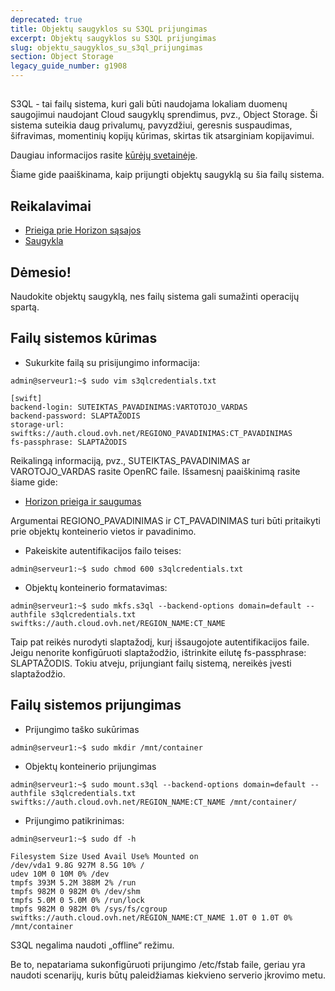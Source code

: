 ```yaml
---
deprecated: true
title: Objektų saugyklos su S3QL prijungimas
excerpt: Objektų saugyklos su S3QL prijungimas
slug: objektu_saugyklos_su_s3ql_prijungimas
section: Object Storage
legacy_guide_number: g1908
---
```



## 
S3QL - tai failų sistema, kuri gali būti naudojama lokaliam duomenų saugojimui naudojant Cloud saugyklų sprendimus, pvz., Object Storage.
Ši sistema suteikia daug privalumų, pavyzdžiui, geresnis suspaudimas, šifravimas, momentinių kopijų kūrimas, skirtas tik atsarginiam kopijavimui.

Daugiau informacijos rasite [kūrėjų svetainėje](http://www.rath.org/s3ql-docs/).

Šiame gide paaiškinama, kaip prijungti objektų saugyklą su šia failų sistema.


## Reikalavimai

- [Prieiga prie Horizon sąsajos]({legacy}1773)
- [Saugykla]({legacy}1790)



## Dėmesio!
Naudokite objektų saugyklą, nes failų sistema gali sumažinti operacijų spartą.


## Failų sistemos kūrimas

- Sukurkite failą su prisijungimo informacija: 


```
admin@serveur1:~$ sudo vim s3qlcredentials.txt

[swift]
backend-login: SUTEIKTAS_PAVADINIMAS:VARTOTOJO_VARDAS
backend-password: SLAPTAŽODIS
storage-url: swiftks://auth.cloud.ovh.net/REGIONO_PAVADINIMAS:CT_PAVADINIMAS
fs-passphrase: SLAPTAŽODIS
```



Reikalingą informaciją, pvz., SUTEIKTAS_PAVADINIMAS ar VAROTOJO_VARDAS rasite OpenRC faile.
Išsamesnį paaiškinimą rasite šiame gide:

- [Horizon prieiga ir saugumas]({legacy}1774)


Argumentai REGIONO_PAVADINIMAS ir CT_PAVADINIMAS turi būti pritaikyti prie objektų konteinerio vietos ir pavadinimo.


- Pakeiskite autentifikacijos failo teises:

```
admin@serveur1:~$ sudo chmod 600 s3qlcredentials.txt
```


- Objektų konteinerio formatavimas:

```
admin@serveur1:~$ sudo mkfs.s3ql --backend-options domain=default --authfile s3qlcredentials.txt swiftks://auth.cloud.ovh.net/REGION_NAME:CT_NAME
```



Taip pat reikės nurodyti slaptažodį, kurį išsaugojote autentifikacijos faile. Jeigu nenorite konfigūruoti slaptažodžio, ištrinkite eilutę fs-passphrase: SLAPTAŽODIS. Tokiu atveju, prijungiant failų sistemą, nereikės įvesti slaptažodžio.


## Failų sistemos prijungimas

- Prijungimo taško sukūrimas


```
admin@serveur1:~$ sudo mkdir /mnt/container
```


- Objektų konteinerio prijungimas


```
admin@serveur1:~$ sudo mount.s3ql --backend-options domain=default --authfile s3qlcredentials.txt swiftks://auth.cloud.ovh.net/REGION_NAME:CT_NAME /mnt/container/
```


- Prijungimo patikrinimas:


```
admin@serveur1:~$ sudo df -h

Filesystem Size Used Avail Use% Mounted on
/dev/vda1 9.8G 927M 8.5G 10% /
udev 10M 0 10M 0% /dev
tmpfs 393M 5.2M 388M 2% /run
tmpfs 982M 0 982M 0% /dev/shm
tmpfs 5.0M 0 5.0M 0% /run/lock
tmpfs 982M 0 982M 0% /sys/fs/cgroup
swiftks://auth.cloud.ovh.net/REGION_NAME:CT_NAME 1.0T 0 1.0T 0% /mnt/container
```



S3QL negalima naudoti „offline“ režimu.

Be to, nepatariama sukonfigūruoti prijungimo /etc/fstab faile, geriau yra naudoti scenarijų, kuris būtų paleidžiamas kiekvieno serverio įkrovimo metu.


